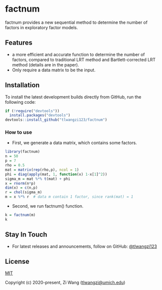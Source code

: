 # factnum

factnum provides a new sequential method to determine the number of factors in exploratory factor models.



## Features

* a more efficient and accurate function to determine the number of factors, compared to traditional LRT method and Bartlett-corrected LRT method (details are in the paper).
* Only require a data matrix to be the input.


## Installation

To install the latest development builds directly from GitHub, run the following code:

```R
if (!require("devtools"))
  install.packages("devtools")
devtools::install_github("tlwangzi123/factnum")
```

### How to use

* First, we generate a data matrix, which contains some factors.

```R
library(factnum)
n = 50
p = 7
rho = 0.5
mat = matrix(rep(rho,p), ncol = 1)  
phi = diag(apply(mat, 1, function(x) 1-x[1]^2))
sigma_m = mat %*% t(mat) + phi
x = rnorm(n*p)
dim(x) = c(n,p)
r = chol(sigma_m)
m = x %*% r  # data m contain 1 factor, since rank(mat) = 1
```

* Second, we run factnum() function.

```R
k = factnum(m)
k
```



## Stay In Touch

- For latest releases and announcements, follow on GitHub: [@tlwangzi123](https://github.com/tlwangzi123)


## License

[MIT](http://opensource.org/licenses/MIT)

Copyright (c) 2020-present, Zi Wang (tlwangzi@umich.edu) 
